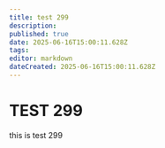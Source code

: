 ```yaml
---
title: test 299
description: 
published: true
date: 2025-06-16T15:00:11.628Z
tags: 
editor: markdown
dateCreated: 2025-06-16T15:00:11.628Z
---
```


# TEST 299
this is test 299
